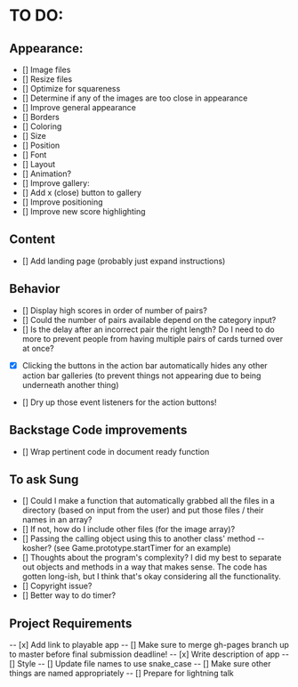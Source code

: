# TO DO:

## Appearance:
-  [] Image files
  -  [] Resize files
  -  [] Optimize for squareness
  -  [] Determine if any of the images are too close in appearance
-  [] Improve general appearance
  -  [] Borders
  -  [] Coloring
  -  [] Size
  -  [] Position
  -  [] Font
  -  [] Layout
-  [] Animation?
-  [] Improve gallery:
  -  [] Add x (close) button to gallery
  -  [] Improve positioning
  -  [] Improve new score highlighting

## Content
-  [] Add landing page (probably just expand instructions)

## Behavior
-  [] Display high scores in order of number of pairs?
-  [] Could the number of pairs available depend on the category input?
-  [] Is the delay after an incorrect pair the right length? Do I need to do more to prevent people from having multiple pairs of cards turned over at once? 
-  [x] Clicking the buttons in the action bar automatically hides any other action bar galleries (to prevent things not appearing due to being underneath another thing)
-  [] Dry up those event listeners for the action buttons!

## Backstage Code improvements
-  [] Wrap pertinent code in document ready function

## To ask Sung
-  [] Could I make a function that automatically grabbed all the files in a directory (based on input from the user) and put those files / their names in an array? 
-  [] If not, how do I include other files (for the image array)?
-  [] Passing the calling object using this to another class' method -- kosher? (see Game.prototype.startTimer for an example)
-  [] Thoughts about the program's complexity? I did my best to separate out objects and methods in a way that makes sense. The code has gotten long-ish, but I think that's okay considering all the functionality. 
-  [] Copyright issue?
-  [] Better way to do timer?

## Project Requirements
-- [x] Add link to playable app
-- [] Make sure to merge gh-pages branch up to master before final submission deadline!
-- [x] Write description of app
-- [] Style 
  --  [] Update file names to use snake_case
  --  [] Make sure other things are named appropriately
-- [] Prepare for lightning talk